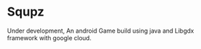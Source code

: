 # Squpz

Under development, An android Game build using java and Libgdx framework with google cloud.
